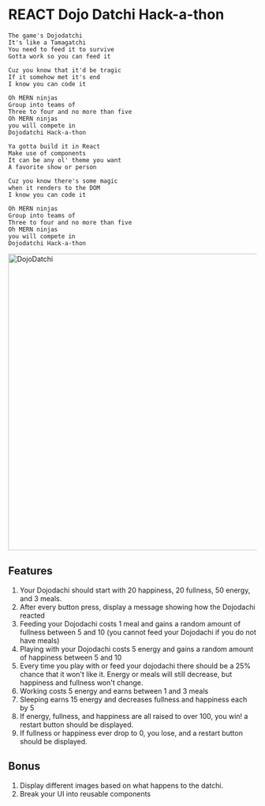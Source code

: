 # REACT Dojo Datchi Hack-a-thon

```
The game's Dojodatchi
It's like a Tamagatchi
You need to feed it to survive
Gotta work so you can feed it

Cuz you know that it'd be tragic
If it somehow met it's end
I know you can code it

Oh MERN ninjas
Group into teams of
Three to four and no more than five
Oh MERN ninjas
you will compete in
Dojodatchi Hack-a-thon

Ya gotta build it in React
Make use of components
It can be any ol' theme you want
A favorite show or person

Cuz you know there's some magic
when it renders to the DOM
I know you can code it

Oh MERN ninjas
Group into teams of
Three to four and no more than five
Oh MERN ninjas
you will compete in
Dojodatchi Hack-a-thon

```

<img src="https://github.com/adion81/mern-lectures/blob/master/assets/MERNDOJODATCHI.png" alt="DojoDatchi" width="600px" />

## Features
<ol>
    <li>Your Dojodachi should start with 20 happiness, 20 fullness, 50 energy, and 3 meals.</li>
    <li>After every button press, display a message showing how the Dojodachi reacted</li>
    <li>Feeding your Dojodachi costs 1 meal and gains a random amount of fullness between 5 and 10 (you cannot feed your Dojodachi if you do not have meals)</li>
    <li>Playing with your Dojodachi costs 5 energy and gains a random amount of happiness between 5 and 10</li>
    <li>Every time you play with or feed your dojodachi there should be a 25% chance that it won't like it. Energy or meals will still decrease, but happiness and fullness won't change.</li>
    <li>Working costs 5 energy and earns between 1 and 3 meals</li>
    <li>Sleeping earns 15 energy and decreases fullness and happiness each by 5</li>
    <li>If energy, fullness, and happiness are all raised to over 100, you win! a restart button should be displayed.</li>
    <li>If fullness or happiness ever drop to 0, you lose, and a restart button should be displayed.</li>
</ol>

## Bonus
<ol>
    <li>Display different images based on what happens to the datchi.</li>
    <li>Break your UI into reusable components</li>
</ol>
